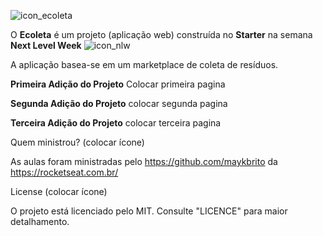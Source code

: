 ![icon_ecoleta](https://user-images.githubusercontent.com/62728109/83677649-e1d7cf00-a5b2-11ea-84fc-b25d19376352.png)

O **Ecoleta** é um projeto (aplicação web) construída no **Starter** na semana **Next Level Week** ![icon_nlw](https://user-images.githubusercontent.com/62728109/83677578-c076e300-a5b2-11ea-825c-bc31c88da1d2.png)

A aplicação basea-se em um marketplace de coleta de resíduos.

**Primeira Adição do Projeto**
Colocar primeira pagina

**Segunda Adição do Projeto**
colocar segunda pagina

**Terceira Adição do Projeto**
colocar terceira pagina

Quem ministrou? (colocar ícone)

As aulas foram ministradas pelo https://github.com/maykbrito da https://rocketseat.com.br/

License (colocar ícone)

O projeto está licenciado pelo MIT. Consulte "LICENCE" para maior detalhamento.
